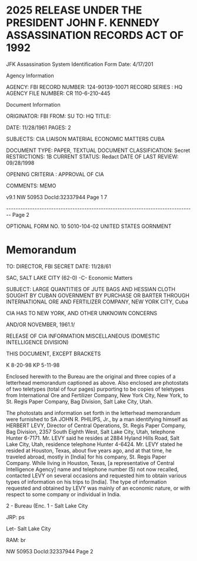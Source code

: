 # 2025 RELEASE UNDER THE PRESIDENT JOHN F. KENNEDY ASSASSINATION RECORDS ACT OF 1992
JFK Assassination System
Identification Form
Date: 4/17/201

Agency Information

AGENCY: FBI
RECORD NUMBER: 124-90139-10071
RECORD SERIES : HQ
AGENCY FILE NUMBER: CR 110-6-210-445

Document Information

ORIGINATOR: FBI
FROM: SU
TO: HQ
TITLE:

DATE: 11/28/1961
PAGES: 2

SUBJECTS: CIA LIAISON MATERIAL
ECONOMIC MATTERS CUBA

DOCUMENT TYPE: PAPER, TEXTUAL DOCUMENT
CLASSIFICATION: Secret
RESTRICTIONS: 1B
CURRENT STATUS: Redact
DATE OF LAST REVIEW: 09/28/1998

OPENING CRITERIA : APPROVAL OF CIA

COMMENTS: MEMO

v9.1
NW 50953 DocId:32337944 Page 1
7


-------------------------------------------------------------------------------- Page 2

OPTIONAL FORM NO. 10
5010-104-02
UNITED STATES GORNMENT

# Memorandum

TO: DIRECTOR, FBI SECRET DATE: 11/28/61

SAC, SALT LAKE CITY (62-0) -C- Economic Matters

SUBJECT: LARGE QUANTITIES OF JUTE BAGS AND HESSIAN CLOTH SOUGHT BY CUBAN GOVERNMENT BY PURCHASE OR BARTER THROUGH INTERNATIONAL ORE AND FERTILIZER COMPANY, NEW YORK CITY, Cuba

CIA HAS TO NEW YORK, AND OTHER UNKNOWN CONCERNS

AND/OR NOVEMBER, 1961.1/

RELEASE OF CIA INFORMATION MISCELLANEOUS (DOMESTIC INTELLIGENCE DIVISION)

THIS DOCUMENT, EXCEPT BRACKETS

K 8-20-98 KP 5-11-98

Enclosed herewith to the Bureau are the original and three copies of a letterhead memorandum captioned as above. Also enclosed are photostats of two teletypes (total of four pages) purporting to be copies of teletypes from International Ore and Fertilizer Company, New York City, New York, to St. Regis Paper Company, Bag Division, Salt Lake City, Utah.

The photostats and information set forth in the letterhead memorandum were furnished to SA JOHN R. PHILIPS, Jr., by a man identifying himself as HERBERT LEVY, Director of Central Operations, St. Regis Paper Company, Bag Division, 2357 South Eighth West, Salt Lake City, Utah, telephone Hunter 6-7171. Mr. LEVY said he resides at 2884 Hyland Hills Road, Salt Lake City, Utah, residence telephone Hunter 4-6424. Mr. LEVY stated he resided at Houston, Texas, about five years ago, and at that time, he traveled abroad, mostly in [India] for his company, St. Regis Paper Company. While living in Houston, Texas, [a representative of Central Intelligence Agency] name and telephone number (5) not now recalled, contacted LEVY on several occasions and requested him to obtain various types of information on his trips to [India]. The type of information requested and obtained by LEVY was mainly of an economic nature, or with respect to some company or individual in India.

2 - Bureau (Enc.
1 - Salt Lake City

JRP: ps

Let- Salt Lake City

RAM: br

NW 50953 DocId:32337944 Page 2
